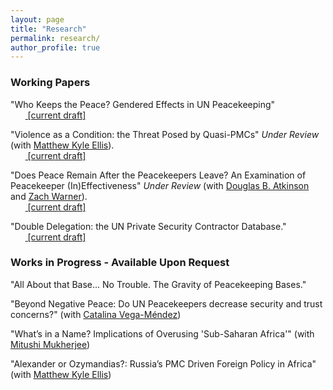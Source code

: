 ```yaml
---
layout: page
title: "Research"
permalink: research/
author_profile: true
---
```


<!-- ### Publications

"Affluence and Congruence: Unequal Representation Around the World" (with Noam Lupu). 2022. *Journal of Politics* 84 (1): 276-290.
<br>&nbsp;&nbsp;&nbsp;&nbsp;&nbsp;&nbsp;<span style="padding-right:5%"><a href='{{ "/download/Lupu-Warner-Affluence.pdf" | relative_url }}'><i class='fas fa-file-pdf'></i> [paper]</a></span>
<br>&nbsp;&nbsp;&nbsp;&nbsp;&nbsp;&nbsp;<span style="padding-right:5%"><a href='{{ "/download/Lupu-Warner-Appendix.pdf" | relative_url }}'><i class='fas fa-file-pdf'></i> [appendix]</a></span>
<br>&nbsp;&nbsp;&nbsp;&nbsp;&nbsp;&nbsp;<span style="padding-right:5%"><a href='https://dataverse.harvard.edu/dataset.xhtml?persistentId=doi:10.7910/DVN/DBNBEU'><i class='fas fa-code-branch'></i> [replication archive]</a></span>
<br>&nbsp;&nbsp;&nbsp;&nbsp;&nbsp;&nbsp;<span style="padding-right:5%"><a href='https://www.washingtonpost.com/politics/2021/06/15/voters-around-world-think-their-governments-are-out-touch-they-have-point/'><i class='fas fa-bullhorn'></i> [Washington Post coverage]</a></span> -->


### Working Papers

"Who Keeps the Peace? Gendered Effects in UN Peacekeeping"
<br>&nbsp;&nbsp;&nbsp;&nbsp;&nbsp;&nbsp;<span style="padding-right:5%"><a href='{{ "https://www.researchgate.net/publication/360779049_Who_Keeps_the_Peace_Gendered_Effects_in_UN_Peacekeeping"}}'><i class='fas fa-file-pdf'></i> [current draft]</a></span>

"Violence as a Condition: the Threat Posed by Quasi-PMCs" *Under Review* (with [Matthew Kyle Ellis](https://www.linkedin.com/in/matt-ellis-7b187492/)). <br>&nbsp;&nbsp;&nbsp;&nbsp;&nbsp;&nbsp;<span style="padding-right:5%"><a href='{{ "https://osf.io/y23s6/"}}'><i class='fas fa-file-pdf'></i> [current draft]</a></span>

"Does Peace Remain After the Peacekeepers Leave? An Examination of Peacekeeper (In)Effectiveness" *Under Review* (with [Douglas B. Atkinson](https://dougbatkinson.wordpress.com/) and [Zach Warner](https://zachwarner.net/)).
<br>&nbsp;&nbsp;&nbsp;&nbsp;&nbsp;&nbsp;<span style="padding-right:5%"><a href='{{ "https://www.researchgate.net/publication/365437993_Does_Peace_Remain_After_the_Peacekeepers_Leave_An_Exploration_of_Peacekeeper_InEffectiveness"}}'><i class='fas fa-file-pdf'></i> [current draft]</a></span>

"Double Delegation: the UN Private Security Contractor Database."
<br>&nbsp;&nbsp;&nbsp;&nbsp;&nbsp;&nbsp;<span style="padding-right:5%"><a href='{{ "https://www.researchgate.net/publication/360778936_Double_Delegation_An_Investigation_of_the_UN_Use_of_Private_Security_Contractors"}}'><i class='fas fa-file-pdf'></i> [current draft]</a></span>

### Works in Progress - Available Upon Request

"All About that Base... No Trouble. The Gravity of Peacekeeping Bases."

"Beyond Negative Peace: Do UN Peacekeepers decrease security and trust concerns?" (with [Catalina Vega-Méndez](https://www.linkedin.com/in/catalina-vega-mendez-162196237/))

"What’s in a Name? Implications of Overusing 'Sub-Saharan Africa'" (with [Mitushi Mukherjee](https://www.linkedin.com/in/mitushi04/))

"Alexander or Ozymandias?: Russia’s PMC Driven Foreign Policy in Africa" (with [Matthew Kyle Ellis](https://www.linkedin.com/in/matt-ellis-7b187492/))

<!-- "Divide to Rule: Deconcentration and Coalition Bargaining." *Under review*.
<br>&nbsp;&nbsp;&nbsp;&nbsp;&nbsp;&nbsp;<span style="padding-right:5%"><a href='{{ "/download/Warner-Divide-to-Rule.pdf" | relative_url }}'><i class='fas fa-file-pdf'></i> [current draft]</a></span>
<br>&nbsp;&nbsp;&nbsp;&nbsp;&nbsp;&nbsp;<span style="padding-right:5%"><a href='{{ "/download/Warner-Divide-to-Rule-Appendix.pdf" | relative_url }}'><i class='fas fa-file-pdf'></i> [appendix]</a> </span> -->
